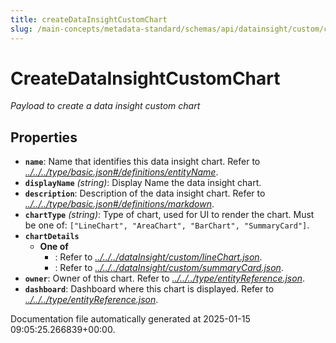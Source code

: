 ```yaml
---
title: createDataInsightCustomChart
slug: /main-concepts/metadata-standard/schemas/api/datainsight/custom/createdatainsightcustomchart
---
```


# CreateDataInsightCustomChart

*Payload to create a data insight custom chart*

## Properties

- **`name`**: Name that identifies this data insight chart. Refer to *[../../../type/basic.json#/definitions/entityName](#/../../type/basic.json#/definitions/entityName)*.
- **`displayName`** *(string)*: Display Name the data insight chart.
- **`description`**: Description of the data insight chart. Refer to *[../../../type/basic.json#/definitions/markdown](#/../../type/basic.json#/definitions/markdown)*.
- **`chartType`** *(string)*: Type of chart, used for UI to render the chart. Must be one of: `["LineChart", "AreaChart", "BarChart", "SummaryCard"]`.
- **`chartDetails`**
  - **One of**
    - : Refer to *[../../../dataInsight/custom/lineChart.json](#/../../dataInsight/custom/lineChart.json)*.
    - : Refer to *[../../../dataInsight/custom/summaryCard.json](#/../../dataInsight/custom/summaryCard.json)*.
- **`owner`**: Owner of this chart. Refer to *[../../../type/entityReference.json](#/../../type/entityReference.json)*.
- **`dashboard`**: Dashboard where this chart is displayed. Refer to *[../../../type/entityReference.json](#/../../type/entityReference.json)*.


Documentation file automatically generated at 2025-01-15 09:05:25.266839+00:00.
